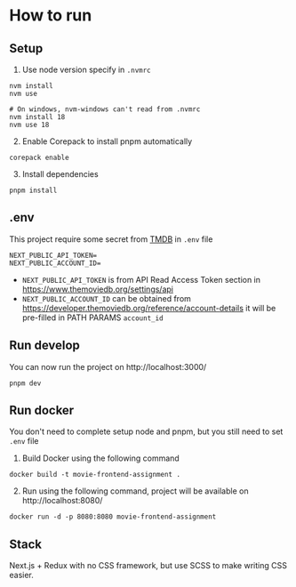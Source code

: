 # How to run

## Setup

1. Use node version specify in `.nvmrc`
```shell
nvm install
nvm use

# On windows, nvm-windows can't read from .nvmrc
nvm install 18
nvm use 18
```

2. Enable Corepack to install pnpm automatically
```shell
corepack enable
```

3. Install dependencies
```shell
pnpm install
```

## .env

This project require some secret from [TMDB](https://www.themoviedb.org/) in `.env` file
```dotenv
NEXT_PUBLIC_API_TOKEN=
NEXT_PUBLIC_ACCOUNT_ID=
```

- `NEXT_PUBLIC_API_TOKEN` is from API Read Access Token section in https://www.themoviedb.org/settings/api
- `NEXT_PUBLIC_ACCOUNT_ID` can be obtained from https://developer.themoviedb.org/reference/account-details it will be pre-filled in PATH PARAMS `account_id`

## Run develop

You can now run the project on http://localhost:3000/
```shell
pnpm dev
```

## Run docker

You don't need to complete setup node and pnpm, but you still need to set `.env` file

1. Build Docker using the following command
```shell
docker build -t movie-frontend-assignment .
```

2. Run using the following command, project will be available on http://localhost:8080/
```shell
docker run -d -p 8080:8080 movie-frontend-assignment
```

## Stack

Next.js + Redux with no CSS framework, but use SCSS to make writing CSS easier.


